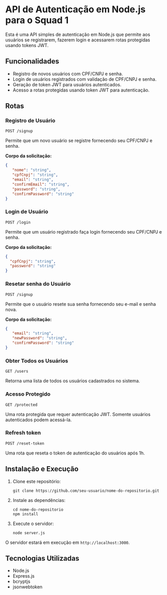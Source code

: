 # API de Autenticação em Node.js para o Squad 1

Esta é uma API simples de autenticação em Node.js que permite aos usuários se registrarem, fazerem login e acessarem rotas protegidas usando tokens JWT.

## Funcionalidades

- Registro de novos usuários com CPF/CNPJ e senha.
- Login de usuários registrados com validação de CPF/CNPJ e senha.
- Geração de token JWT para usuários autenticados.
- Acesso a rotas protegidas usando token JWT para autenticação.

## Rotas

### Registro de Usuário

```
POST /signup
```

Permite que um novo usuário se registre fornecendo seu CPF/CNPJ e senha.

**Corpo da solicitação:**
```json
{
   "nome": "string",
   "cpfCnpj": "string",
   "email": "string",
   "confirmEmail": "string",
   "password": "string",
   "confirmPassword": "string"
}
```

### Login de Usuário

```
POST /login
```

Permite que um usuário registrado faça login fornecendo seu CPF/CNPJ e senha.

**Corpo da solicitação:**
```json
{
  "cpfCnpj": "string",
  "password": "string"
}
```

### Resetar senha do Usuário

```
POST /signup
```

Permite que o usuário resete sua senha fornecendo seu e-mail e senha nova.

**Corpo da solicitação:**
```json
{
   "email": "string",
   "newPassword": "string",
   "confirmPassword": "string"
}
```

### Obter Todos os Usuários

```
GET /users
```

Retorna uma lista de todos os usuários cadastrados no sistema.

### Acesso Protegido

```
GET /protected
```

Uma rota protegida que requer autenticação JWT. Somente usuários autenticados podem acessá-la.

### Refresh token

```
POST /reset-token
```

Uma rota que reseta o token de autenticação do usuários após 1h.

## Instalação e Execução

1. Clone este repositório:
   ```
   git clone https://github.com/seu-usuario/nome-do-repositorio.git
   ```

2. Instale as dependências:
   ```
   cd nome-do-repositorio
   npm install
   ```

3. Execute o servidor:
   ```
   node server.js
   ```

O servidor estará em execução em `http://localhost:3000`.

## Tecnologias Utilizadas

- Node.js
- Express.js
- bcryptjs
- jsonwebtoken
